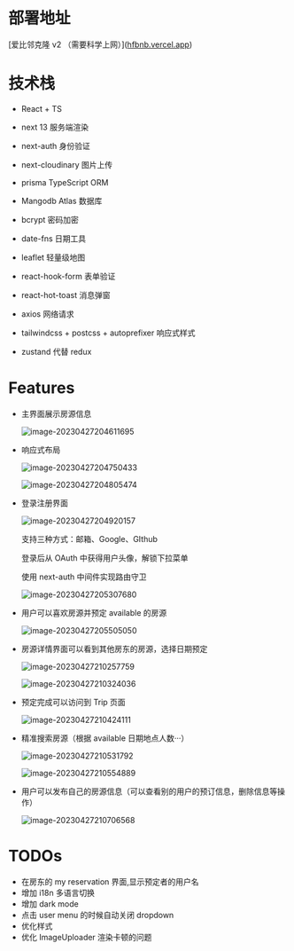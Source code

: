 # 部署地址

[爱比邻克隆 v2 （需要科学上网）]([hfbnb.vercel.app](https://hfbnb.vercel.app ))

# 技术栈

- React + TS

- next 13 服务端渲染
- next-auth 身份验证
- next-cloudinary 图片上传
- prisma TypeScript ORM
- Mangodb Atlas 数据库
- bcrypt 密码加密
- date-fns 日期工具
- leaflet 轻量级地图
- react-hook-form 表单验证
- react-hot-toast 消息弹窗
- axios 网络请求
- tailwindcss + postcss + autoprefixer 响应式样式
- zustand 代替 redux



# Features

- 主界面展示房源信息

  ![image-20230427204611695](http://rts0rcjxp.hn-bkt.clouddn.com/image-20230427204611695.png)

- 响应式布局

  ![image-20230427204750433](http://rts0rcjxp.hn-bkt.clouddn.com/image-20230427204750433.png)

  ![image-20230427204805474](http://rts0rcjxp.hn-bkt.clouddn.com/image-20230427204805474.png)

- 登录注册界面

  ![image-20230427204920157](http://rts0rcjxp.hn-bkt.clouddn.com/image-20230427204920157.png)

  支持三种方式：邮箱、Google、GIthub

  登录后从 OAuth 中获得用户头像，解锁下拉菜单

  使用 next-auth 中间件实现路由守卫

  ![image-20230427205307680](http://rts0rcjxp.hn-bkt.clouddn.com/image-20230427205307680.png)

  



- 用户可以喜欢房源并预定 available 的房源

  ![image-20230427205505050](http://rts0rcjxp.hn-bkt.clouddn.com/image-20230427205505050.png)

- 房源详情界面可以看到其他房东的房源，选择日期预定

  ![image-20230427210257759](http://rts0rcjxp.hn-bkt.clouddn.com/image-20230427210257759.png)

  ![image-20230427210324036](http://rts0rcjxp.hn-bkt.clouddn.com/image-20230427210324036.png)

  

- 预定完成可以访问到 Trip 页面

  ![image-20230427210424111](http://rts0rcjxp.hn-bkt.clouddn.com/image-20230427210424111.png)

- 精准搜索房源（根据 available 日期地点人数···）

  ![image-20230427210531792](http://rts0rcjxp.hn-bkt.clouddn.com/image-20230427210531792.png)

  ![image-20230427210554889](http://rts0rcjxp.hn-bkt.clouddn.com/image-20230427210554889.png)

- 用户可以发布自己的房源信息（可以查看别的用户的预订信息，删除信息等操作）

  ![image-20230427210706568](http://rts0rcjxp.hn-bkt.clouddn.com/image-20230427210706568.png)






# TODOs

- 在房东的 my reservation 界面,显示预定者的用户名
- 增加 i18n 多语言切换
- 增加 dark mode
- 点击 user menu 的时候自动关闭 dropdown
- 优化样式
- 优化 ImageUploader 渲染卡顿的问题

 
